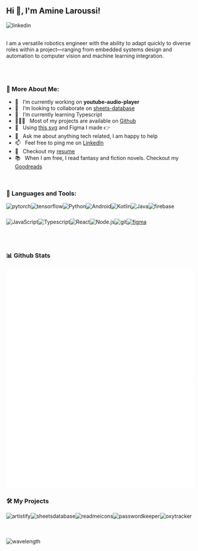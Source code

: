 ## Hi 👋, I'm Amine Laroussi!

<a href='https://www.linkedin.com/in/rahul-jha98/'>
  <img align='left' alt="linkedin" src="https://raw.githubusercontent.com/rahul-jha98/rahul-jha98/561d474902b59c7429ec22bb73e225696c27b202/assets/linkedin.svg" height='18px'/>
</a>
<br/><br/>

I am a versatile robotics engineer with the ability to adapt quickly to diverse roles within a project—ranging from embedded systems design and automation to computer vision and machine learning integration.

<br/><br/>



### 🧐 More About Me:
- 🔭 &nbsp; I’m currently working on **youtube-audio-player**
- 🤝 &nbsp; I’m looking to collaborate on [sheets-database](https://github.com/rahul-jha98/sheets-database)
- 🌱 &nbsp; I’m currently learning Typescript
- 👨🏻‍💻 &nbsp; Most of my projects are available on [Github](https://github.com/rahul-jha98?tab=repositories)
- 🎨 &nbsp; Using [this svg](https://storyset.com/illustration/javascript-frameworks/amico) and Figma I made 👉
- 💬 &nbsp; Ask me about anything tech related, I am happy to help
- 📫 &nbsp; Feel free to ping me on [LinkedIn](https://www.linkedin.com/in/rahul-jha98/)
- 📝 &nbsp; Checkout my [resume](https://drive.google.com/file/d/1dZ2-Ybi8S0n4hcoBCzeeTUVSgZGixQ0L/view?usp=drive_link)
- 📚 &nbsp; When I am free, I read fantasy and fiction novels. Checkout my [Goodreads](https://www.goodreads.com/rahul-jha98)

<br/>

### 🔨 Languages and Tools:

<a href="https://pytorch.org/" target="_blank">
  <img align="left" src="https://raw.githubusercontent.com/rahul-jha98/github_readme_icons/main/language_and_tools/square/pytorch/pytorch.svg" alt="pytorch" height="42px"/>
</a>
<a href="https://www.tensorflow.org" target="_blank">
  <img align="left" src="https://raw.githubusercontent.com/rahul-jha98/github_readme_icons/main/language_and_tools/square/tensorflow/tensorflow.svg" alt="tensorflow" height="42px"/>
</a>
<a href="https://www.python.org" target="_blank">
  <img align="left" alt="Python" height="42px" src="https://raw.githubusercontent.com/rahul-jha98/github_readme_icons/main/language_and_tools/square/python/python.svg"/>
</a>
<a href="https://developer.android.com" target="_blank">
  <img align="left" alt="Android" height="42px" src="https://raw.githubusercontent.com/rahul-jha98/github_readme_icons/main/language_and_tools/square/android/android.svg"/>
</a>
<a href="https://kotlinlang.org" target="_blank">
  <img align="left" alt="Kotlin" height="42px" src="https://raw.githubusercontent.com/rahul-jha98/github_readme_icons/main/language_and_tools/square/kotlin/kotlin.svg"/>
</a>
<a href="https://www.java.com" target="_blank">
  <img align="left" alt="Java" height="42px" src="https://raw.githubusercontent.com/rahul-jha98/github_readme_icons/main/language_and_tools/square/java/java.svg"/>
</a>
<a href="https://firebase.google.com/" target="_blank">
  <img align="left" src="https://raw.githubusercontent.com/rahul-jha98/github_readme_icons/main/language_and_tools/square/firebase/firebase.svg" alt="firebase" height="42px"/>
</a>
<a href="https://developer.mozilla.org/en-US/docs/Web/JavaScript" target="_blank">
  <img align="left" alt="JavaScript" height="42px" src="https://raw.githubusercontent.com/rahul-jha98/github_readme_icons/main/language_and_tools/square/javascript/javascript.svg"/>
</a>
<a href="https://www.typescriptlang.org/" target="_blank">
  <img align="left" alt="Typescript" height="42px" src="https://raw.githubusercontent.com/rahul-jha98/github_readme_icons/main/language_and_tools/square/typescript/typescript.svg"/>
</a>
<a href="https://reactjs.org/" target="_blank">
  <img align="left" alt="React" height="42px" src="https://raw.githubusercontent.com/rahul-jha98/github_readme_icons/main/language_and_tools/square/react/react.svg"/>
</a>
<a href="https://nodejs.org" target="_blank">
  <img align="left" alt="Node.js" height="42px" src="https://raw.githubusercontent.com/rahul-jha98/github_readme_icons/main/language_and_tools/square/node/node.svg"/>
</a>
<a href="https://git-scm.com/" target="_blank">
  <img align="left" src="https://raw.githubusercontent.com/rahul-jha98/github_readme_icons/main/language_and_tools/square/git-scm/git-scm.svg" alt="git" height="42px"/>
</a>
<a href="https://www.figma.com/" target="_blank">
  <img src="https://raw.githubusercontent.com/rahul-jha98/github_readme_icons/main/language_and_tools/square/figma/figma.svg" alt="figma" height="42px"/>
</a>

<br/><br/>

### 📊 Github Stats

<a href='https://github.com/rahul-jha98/github-stats-transparent'>
  <img alt="Stats Overview" src="https://raw.githubusercontent.com/rahul-jha98/github-stats-transparent/output/generated/overview.svg"/>
  <img alt="Most Used Languages" src="https://raw.githubusercontent.com/rahul-jha98/github-stats-transparent/output/generated/languages.svg"/>
</a>

<br/>

### 🛠️ My Projects

<a href="https://rahul-jha98.github.io/Artistify.ai/" target="_blank">
  <img alt="artistify" src="./projects/artistify.svg" height="68" align="left"/>
</a>
<a href="https://rahul-jha98.github.io/sheets-database/" target="_blank">
  <img alt="sheetsdatabase" src="./projects/sheetsdatabase.svg" height="68" align="left"/>
</a>
<a href="https://github.com/rahul-jha98/README_icons" target="_blank">
  <img alt="readmeicons" src="./projects/readmeicons.svg" height="68" align="left"/>
</a>
<a href="https://thepasswordkeeper.netlify.app/" target="_blank">
  <img alt="passwordkeeper" src="./projects/passwordkeeper.svg" height="68" align="left"/>
</a>
<a href="https://github.com/rahul-jha98/PasswordKeeper" target="_blank">
  <img alt="oxytracker" src="./projects/oxytracker.svg" height="68" align="left"/>
</a>
<a href="https://wavelengths.netlify.app/" target="_blank">
  <img alt="wavelength" src="./projects/wavelength.svg" height="68" align="left"/>
</a>
